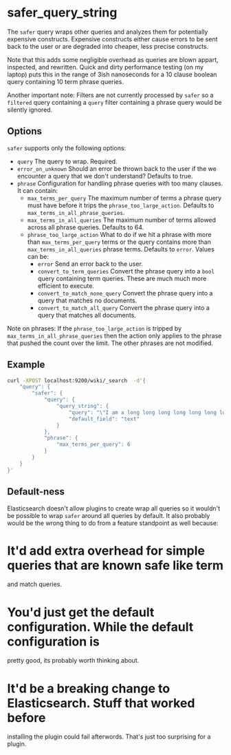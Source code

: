 safer_query_string
==================

The ```safer``` query wraps other queries and analyzes them for potentially
expensive constructs.  Expensive constructs either cause errors to be sent back
to the user or are degraded into cheaper, less precise constructs.

Note that this adds some negligible overhead as queries are blown appart,
inspected, and rewritten.  Quick and dirty performance testing (on my laptop)
puts this in the range of 3ish nanoseconds for a 10 clause boolean query
containing 10 term phrase queries.

Another important note:
Filters are not currently processed by ```safer``` so a ```filtered``` query
containing a ```query``` filter containing a phrase query would be silently
ignored.

Options
-------

```safer``` supports only the following options:
* ```query``` The query to wrap.  Required.
* ```error_on_unknown``` Should an error be thrown back to the user if the we
    encounter a query that we don't understand?  Defaults to true.
* ```phrase``` Configuration for handling phrase queries with too many clauses.
    It can contain:
    * ```max_terms_per_query``` The maximum number of terms a phrase query
        must have before it trips the ```phrase_too_large_action```.  Defaults
        to ```max_terms_in_all_phrase_queries```.
    * ```max_terms_in_all_queries``` The maximum number of terms allowed across
        all phrase queries.  Defaults to 64.
    * ```phrase_too_large_action``` What to do if we hit a phrase with more than
        ```max_terms_per_query``` terms or the query contains more than
        ```max_terms_in_all_queries``` phrase terms.  Defaults to
        ```error```.  Values can be:
        * ```error``` Send an error back to the user.
        * ```convert_to_term_queries``` Convert the phrase query into a
            ```bool``` query containing term queries.  These are much much more
            efficient to execute.
        * ```convert_to_match_none_query``` Convert the phrase query into a
            query that matches no documents.
        * ```convert_to_match_all_query``` Convert the phrase query into a
            query that matches all documents.

Note on phrases:
  If the ```phrase_too_large_action``` is tripped by
```max_terms_in_all_phrase_queries``` then the action only applies to the
phrase that pushed the count over the limit.  The other phrases are not
modified.

Example
-------
```bash
curl -XPOST localhost:9200/wiki/_search  -d'{
    "query": {
        "safer": {
            "query": {
                "query_string": {
                    "query": "\"I am a long long long long long long long long long phrase query\"",
                    "default_field": "text"
                }
            },
            "phrase": {
                "max_terms_per_query": 6
            }
        }
    }
}'
```

Default-ness
------------
Elasticsearch doesn't allow plugins to create wrap all queries so it wouldn't
be possible to wrap ```safer``` around all queries by default.  It also
probably would be the wrong thing to do from a feature standpoint as well
because:
# It'd add extra overhead for simple queries that are known safe like term
and match queries.
# You'd just get the default configuration.  While the default configuration is
pretty good, its probably worth thinking about.
# It'd be a breaking change to Elasticsearch.  Stuff that worked before
installing the plugin could fail afterwords.  That's just too surprising for a
plugin.
